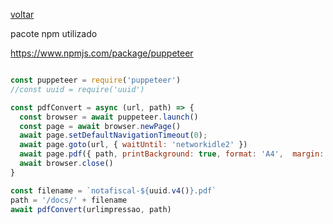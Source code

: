 
<a href="https://github.com/GeeksB15/guia-referencia-js">voltar</a>

pacote npm utilizado

https://www.npmjs.com/package/puppeteer


```js

const puppeteer = require('puppeteer')
//const uuid = require('uuid')

const pdfConvert = async (url, path) => {
  const browser = await puppeteer.launch()
  const page = await browser.newPage()
  await page.setDefaultNavigationTimeout(0); 
  await page.goto(url, { waitUntil: 'networkidle2' })
  await page.pdf({ path, printBackground: true, format: 'A4',  margin: { left: '0.5cm'} })
  await browser.close()
}

const filename = `notafiscal-${uuid.v4()}.pdf`
path = '/docs/' + filename
await pdfConvert(urlimpressao, path)